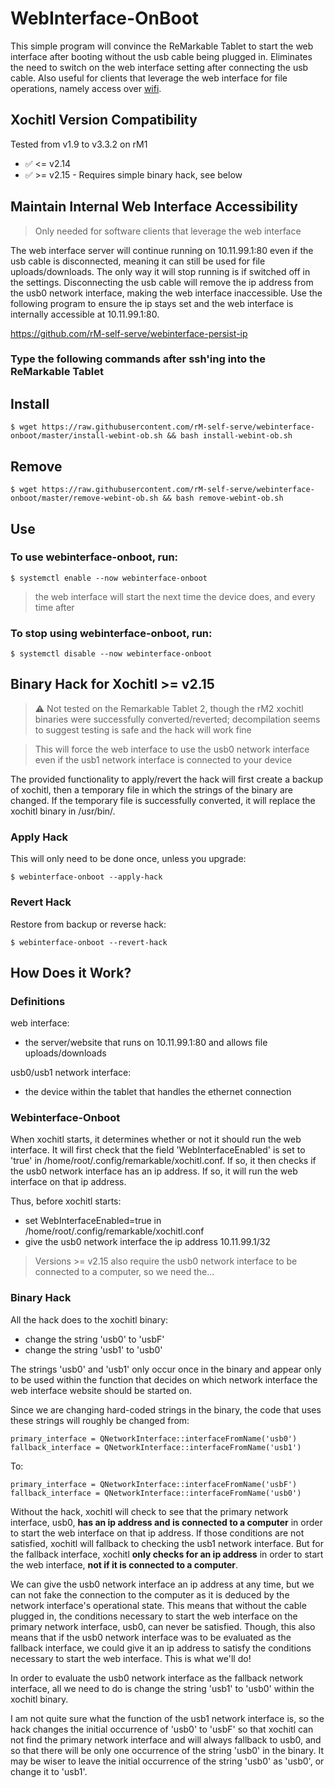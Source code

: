 # WebInterface-OnBoot

This simple program will convince the ReMarkable Tablet to start the web interface after booting without the usb cable being plugged in. Eliminates the need to switch on the web interface setting after connecting the usb cable. Also useful for clients that leverage the web interface for file operations, namely access over [wifi](https://github.com/rM-self-serve/webinterface-wifi).


## Xochitl Version Compatibility

Tested from v1.9 to v3.3.2 on rM1

- ✅ <= v2.14
- ✅ >= v2.15 - Requires simple binary hack, see below


## Maintain Internal Web Interface Accessibility

> Only needed for software clients that leverage the web interface

The web interface server will continue running on 10.11.99.1:80 even if the usb cable is disconnected, meaning it can still be used for file uploads/downloads. The only way it will stop running is if switched off in the settings. Disconnecting the usb cable will remove the ip address from the usb0 network interface, making the web interface inaccessible. Use the following program to ensure the ip stays set and the web interface is internally accessible at 10.11.99.1:80.

https://github.com/rM-self-serve/webinterface-persist-ip


### Type the following commands after ssh'ing into the ReMarkable Tablet

## Install

`$ wget https://raw.githubusercontent.com/rM-self-serve/webinterface-onboot/master/install-webint-ob.sh && bash install-webint-ob.sh`

## Remove

`$ wget https://raw.githubusercontent.com/rM-self-serve/webinterface-onboot/master/remove-webint-ob.sh && bash remove-webint-ob.sh`

## Use

### To use webinterface-onboot, run:

`$ systemctl enable --now webinterface-onboot`

> the web interface will start the next time the device does, and every time after

### To stop using webinterface-onboot, run:

`$ systemctl disable --now webinterface-onboot`

## Binary Hack for Xochitl >= v2.15

> :warning: Not tested on the Remarkable Tablet 2, though the rM2 xochitl binaries were successfully converted/reverted; decompilation seems to suggest testing is safe and the hack will work fine

> This will force the web interface to use the usb0 network interface even if the usb1 network interface is connected to your device

The provided functionality to apply/revert the hack will first create a backup of xochitl, then a temporary file in which the strings of the binary are changed. If the temporary file is successfully converted, it will replace the xochitl binary in /usr/bin/.


### Apply Hack

This will only need to be done once, unless you upgrade:

`$ webinterface-onboot --apply-hack` 


### Revert Hack

Restore from backup or reverse hack:

`$ webinterface-onboot --revert-hack` 


## How Does it Work?

### Definitions

web interface:
- the server/website that runs on 10.11.99.1:80 and allows file uploads/downloads

usb0/usb1 network interface:
- the device within the tablet that handles the ethernet connection

### Webinterface-Onboot

When xochitl starts, it determines whether or not it should run the web interface. It will first check that the field 'WebInterfaceEnabled' is set to 'true' in /home/root/.config/remarkable/xochitl.conf. If so, it then checks if the usb0 network interface has an ip address. If so, it will run the web interface on that ip address.

Thus, before xochitl starts:
- set WebInterfaceEnabled=true in /home/root/.config/remarkable/xochitl.conf
- give the usb0 network interface the ip address 10.11.99.1/32

> Versions >= v2.15 also require the usb0 network interface to be connected to a computer, so we need the...

### Binary Hack

All the hack does to the xochitl binary:

- change the string 'usb0' to 'usbF'
- change the string 'usb1' to 'usb0'

The strings 'usb0' and 'usb1' only occur once in the binary and appear only to be used within the function that decides on which network interface the web interface website should be started on. 

Since we are changing hard-coded strings in the binary, the code that uses these strings will roughly be changed from:

```
primary_interface = QNetworkInterface::interfaceFromName('usb0')
fallback_interface = QNetworkInterface::interfaceFromName('usb1')
```

To:

```
primary_interface = QNetworkInterface::interfaceFromName('usbF')
fallback_interface = QNetworkInterface::interfaceFromName('usb0')
```

Without the hack, xochitl will check to see that the primary network interface, usb0, **has an ip address and is connected to a computer** in order to start the web interface on that ip address. If those conditions are not satisfied, xochitl will fallback to checking the usb1 network interface. But for the fallback interface, xochitl **only checks for an ip address** in order to start the web interface, **not if it is connected to a computer**.

We can give the usb0 network interface an ip address at any time, but we can not fake the connection to the computer as it is deduced by the network interface's operational state. This means that without the cable plugged in, the conditions necessary to start the web interface on the primary network interface, usb0, can never be satisfied. Though, this also means that if the usb0 network interface was to be evaluated as the fallback interface, we could give it an ip address to satisfy the conditions necessary to start the web interface. This is what we'll do!

In order to evaluate the usb0 network interface as the fallback network interface, all we need to do is change the string 'usb1' to 'usb0' within the xochitl binary.

I am not quite sure what the function of the usb1 network interface is, so the hack changes the initial occurrence of 'usb0' to 'usbF' so that xochitl can not find the primary network interface and will always fallback to usb0, and so that there will be only one occurrence of the string 'usb0' in the binary. It may be wiser to leave the initial occurrence of the string 'usb0' as 'usb0', or change it to 'usb1'.

